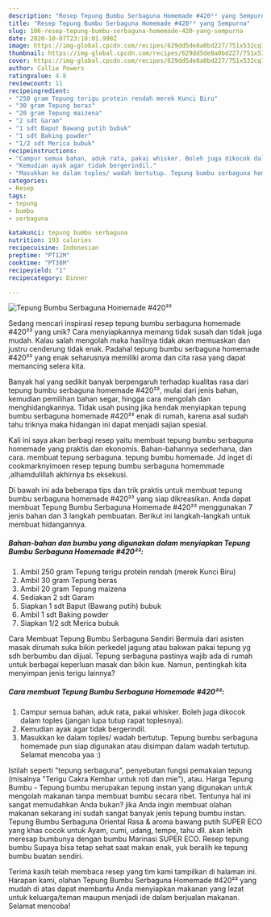 ```yaml
---
description: "Resep Tepung Bumbu Serbaguna Homemade #420²² yang Sempurna"
title: "Resep Tepung Bumbu Serbaguna Homemade #420²² yang Sempurna"
slug: 106-resep-tepung-bumbu-serbaguna-homemade-420-yang-sempurna
date: 2020-10-07T23:10:01.998Z
image: https://img-global.cpcdn.com/recipes/629dd5de8a0bd227/751x532cq70/tepung-bumbu-serbaguna-homemade-420-foto-resep-utama.jpg
thumbnail: https://img-global.cpcdn.com/recipes/629dd5de8a0bd227/751x532cq70/tepung-bumbu-serbaguna-homemade-420-foto-resep-utama.jpg
cover: https://img-global.cpcdn.com/recipes/629dd5de8a0bd227/751x532cq70/tepung-bumbu-serbaguna-homemade-420-foto-resep-utama.jpg
author: Callie Powers
ratingvalue: 4.8
reviewcount: 11
recipeingredient:
- "250 gram Tepung terigu protein rendah merek Kunci Biru"
- "30 gram Tepung beras"
- "20 gram Tepung maizena"
- "2 sdt Garam"
- "1 sdt Baput Bawang putih bubuk"
- "1 sdt Baking powder"
- "1/2 sdt Merica bubuk"
recipeinstructions:
- "Campur semua bahan, aduk rata, pakai whisker. Boleh juga dikocok dalam toples (jangan lupa tutup rapat toplesnya)."
- "Kemudian ayak agar tidak bergerindil."
- "Masukkan ke dalam toples/ wadah bertutup. Tepung bumbu serbaguna homemade pun siap digunakan atau disimpan dalam wadah tertutup. Selamat mencoba yaa :)"
categories:
- Resep
tags:
- tepung
- bumbu
- serbaguna

katakunci: tepung bumbu serbaguna 
nutrition: 193 calories
recipecuisine: Indonesian
preptime: "PT12M"
cooktime: "PT38M"
recipeyield: "1"
recipecategory: Dinner

---
```



![Tepung Bumbu Serbaguna Homemade #420²²](https://img-global.cpcdn.com/recipes/629dd5de8a0bd227/751x532cq70/tepung-bumbu-serbaguna-homemade-420-foto-resep-utama.jpg)

Sedang mencari inspirasi resep tepung bumbu serbaguna homemade #420²² yang unik? Cara menyiapkannya memang tidak susah dan tidak juga mudah. Kalau salah mengolah maka hasilnya tidak akan memuaskan dan justru cenderung tidak enak. Padahal tepung bumbu serbaguna homemade #420²² yang enak seharusnya memiliki aroma dan cita rasa yang dapat memancing selera kita.

Banyak hal yang sedikit banyak berpengaruh terhadap kualitas rasa dari tepung bumbu serbaguna homemade #420²², mulai dari jenis bahan, kemudian pemilihan bahan segar, hingga cara mengolah dan menghidangkannya. Tidak usah pusing jika hendak menyiapkan tepung bumbu serbaguna homemade #420²² enak di rumah, karena asal sudah tahu triknya maka hidangan ini dapat menjadi sajian spesial.

Kali ini saya akan berbagi resep yaitu membuat tepung bumbu serbaguna homemade yang praktis dan ekonomis. Bahan-bahannya sederhana, dan cara. membuat tepung serbaguna. tepung bumbu homemade. Jd inget di cookmarknyimoen resep tepung bumbu serbaguna homemmade ,alhamdulillah akhirnya bs eksekusi.


Di bawah ini ada beberapa tips dan trik praktis untuk membuat tepung bumbu serbaguna homemade #420²² yang siap dikreasikan. Anda dapat membuat Tepung Bumbu Serbaguna Homemade #420²² menggunakan 7 jenis bahan dan 3 langkah pembuatan. Berikut ini langkah-langkah untuk membuat hidangannya.

<!--inarticleads1-->

##### Bahan-bahan dan bumbu yang digunakan dalam menyiapkan Tepung Bumbu Serbaguna Homemade #420²²:

1. Ambil 250 gram Tepung terigu protein rendah (merek Kunci Biru)
1. Ambil 30 gram Tepung beras
1. Ambil 20 gram Tepung maizena
1. Sediakan 2 sdt Garam
1. Siapkan 1 sdt Baput (Bawang putih) bubuk
1. Ambil 1 sdt Baking powder
1. Siapkan 1/2 sdt Merica bubuk


Cara Membuat Tepung Bumbu Serbaguna Sendiri Bermula dari asisten masak dirumah suka bikin perkedel jagung atau bakwan pakai tepung yg sdh berbumbu dan dijual. Tepung serbaguna pastinya wajib ada di rumah untuk berbagai keperluan masak dan bikin kue. Namun, pentingkah kita menyimpan jenis terigu lainnya? 

<!--inarticleads2-->

##### Cara membuat Tepung Bumbu Serbaguna Homemade #420²²:

1. Campur semua bahan, aduk rata, pakai whisker. Boleh juga dikocok dalam toples (jangan lupa tutup rapat toplesnya).
1. Kemudian ayak agar tidak bergerindil.
1. Masukkan ke dalam toples/ wadah bertutup. Tepung bumbu serbaguna homemade pun siap digunakan atau disimpan dalam wadah tertutup. Selamat mencoba yaa :)


Istilah seperti &#34;tepung serbaguna&#34;, penyebutan fungsi pemakaian tepung (misalnya &#34;Terigu Cakra Kembar untuk roti dan mie&#34;), atau. Harga Tepung Bumbu - Tepung bumbu merupakan tepung instan yang digunakan untuk mengolah makanan tanpa membuat bumbu secara ribet. Tentunya hal ini sangat memudahkan Anda bukan? jika Anda ingin membuat olahan makanan sekarang ini sudah sangat banyak jenis tepung bumbu instan. Tepung Bumbu Serbaguna Oriental Rasa &amp; aroma bawang putih SUPER ECO yang khas cocok untuk Ayam, cumi, udang, tempe, tahu dll. akan lebih meresap bumbunya dengan bumbu Marinasi SUPER ECO. Resep tepung bumbu Supaya bisa tetap sehat saat makan enak, yuk beralih ke tepung bumbu buatan sendiri. 

Terima kasih telah membaca resep yang tim kami tampilkan di halaman ini. Harapan kami, olahan Tepung Bumbu Serbaguna Homemade #420²² yang mudah di atas dapat membantu Anda menyiapkan makanan yang lezat untuk keluarga/teman maupun menjadi ide dalam berjualan makanan. Selamat mencoba!
